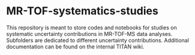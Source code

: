 # MR-TOF-systematics-studies

This repository is meant to store codes and notebooks for studies on systematic uncertainty contributions in MR-TOF-MS data analyses. Subfolders are dedicated to different uncertainty contributions. Additional documentation can be found on the internal TITAN wiki.
